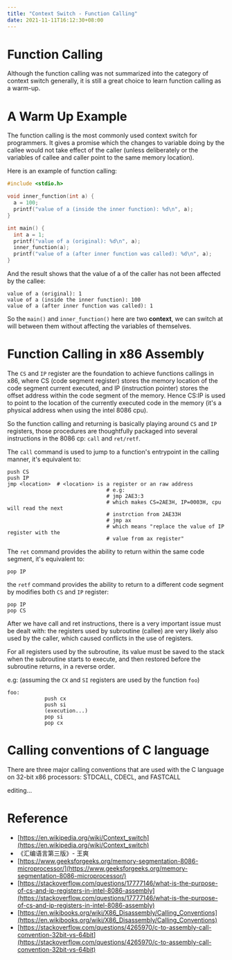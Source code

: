 ```yaml
---
title: "Context Switch - Function Calling"
date: 2021-11-11T16:12:30+08:00
---
```


# Function Calling

Although the function calling was not summarized into the category of context switch generally, it is still a great choice to learn function calling as a warm-up.

# A Warm Up Example

The function calling is the most commonly used context switch for programmers. It gives a promise which the changes to variable doing by the callee would not take effect of the caller (unless deliberately or the variables of callee and caller point to the same memory location).

Here is an example of function calling:

```c
#include <stdio.h>

void inner_function(int a) {
  a = 100;
  printf("value of a (inside the inner function): %d\n", a);
}

int main() {
  int a = 1;
  printf("value of a (original): %d\n", a);
  inner_function(a);
  printf("value of a (after inner function was called): %d\n", a);
}
```

And the result shows that the value of a of the caller has not been affected by the callee:

```
value of a (original): 1
value of a (inside the inner function): 100
value of a (after inner function was called): 1
```

So the `main()` and `inner_function()` here are two **context**, we can switch at will between them without affecting the variables of themselves.

# Function Calling in x86 Assembly

The `CS` and `IP` register are the foundation to achieve functions callings in x86, where CS (code segment register) stores the memory location of the code segment current executed, and IP (instruction pointer) stores the offset address within the code segment of the memory. Hence CS:IP is used to point to the location of the currently executed code in the memory (it's a physical address when using the intel 8086 cpu).

So the function calling and returning is basically playing around `CS` and `IP` registers, those procedures are thoughtfully packaged into several instructions in the 8086 cp: `call` and `ret/retf`.

The `call` command is used to jump to a function's entrypoint in the calling manner, it's equivalent to:

```
push CS
push IP
jmp <location>  # <location> is a register or an raw address
								# e.g:
								# jmp 2AE3:3
								# which makes CS=2AE3H, IP=0003H, cpu will read the next
								# instrction from 2AE33H
								# jmp ax
								# which means "replace the value of IP register with the
								# value from ax register"
```

The `ret` command provides the ability to return within the same code segment, it's equivalent to:

```
pop IP
```

 the `retf` command provides the ability to return to a different code segment by modifies both `CS` and `IP` register:

```
pop IP
pop CS
```

After we have call and ret instructions, there is a very important issue must be dealt with: the registers used by subroutine (callee) are very likely also used by the caller, which caused conflicts in the use of registers.

For all registers used by the subroutine, its value must be saved to the stack when the subroutine starts to execute, and then restored before the subroutine returns, in a reverse order.

e.g: (assuming the `CX` and `SI` registers are used by the function `foo`)

```
foo:
			push cx
			push si
			(execution...)
			pop si
			pop cx
```

# Calling conventions of C language

There are three major calling conventions that are used with the C language on 32-bit x86 processors: STDCALL, CDECL, and FASTCALL

editing...

# Reference

- [https://en.wikipedia.org/wiki/Context_switch](https://en.wikipedia.org/wiki/Context_switch)
- 《汇编语言第三版》- 王爽
- [https://www.geeksforgeeks.org/memory-segmentation-8086-microprocessor/](https://www.geeksforgeeks.org/memory-segmentation-8086-microprocessor/)
- [https://stackoverflow.com/questions/17777146/what-is-the-purpose-of-cs-and-ip-registers-in-intel-8086-assembly](https://stackoverflow.com/questions/17777146/what-is-the-purpose-of-cs-and-ip-registers-in-intel-8086-assembly)
- [https://en.wikibooks.org/wiki/X86_Disassembly/Calling_Conventions](https://en.wikibooks.org/wiki/X86_Disassembly/Calling_Conventions)
- [https://stackoverflow.com/questions/4265970/c-to-assembly-call-convention-32bit-vs-64bit](https://stackoverflow.com/questions/4265970/c-to-assembly-call-convention-32bit-vs-64bit)